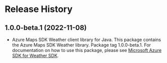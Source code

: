 # Release History

## 1.0.0-beta.1 (2022-11-08)

- Azure Maps SDK Weather client library for Java. This package contains the Azure Maps SDK Weather library. Package tag 1.0.0-beta.1. For documentation on how to use this package, please see [Microsoft Azure SDK for Weather SDK](https://docs.microsoft.com/rest/api/maps/weather).

